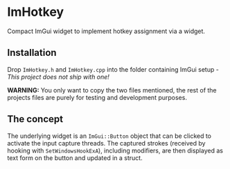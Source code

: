 # ImHotkey
Compact ImGui widget to implement hotkey assignment via a widget.
## Installation
Drop `ImHotkey.h` and `ImHotkey.cpp` into the folder containing ImGui setup - *This project does not ship with one!*

**WARNING:** You only want to copy the two files mentioned, the rest of the projects files are purely for testing and development purposes.
## The concept
The underlying widget is an `ImGui::Button` object that can be clicked to activate the input capture threads. 
The captured strokes (received by hooking with `SetWindowsHookExA`), including modifiers, are then displayed as text form on the button and updated in a struct.
